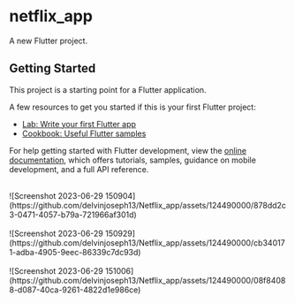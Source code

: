 # netflix_app

A new Flutter project.

## Getting Started

This project is a starting point for a Flutter application.

A few resources to get you started if this is your first Flutter project:

- [Lab: Write your first Flutter app](https://docs.flutter.dev/get-started/codelab)
- [Cookbook: Useful Flutter samples](https://docs.flutter.dev/cookbook)

For help getting started with Flutter development, view the
[online documentation](https://docs.flutter.dev/), which offers tutorials,
samples, guidance on mobile development, and a full API reference.

<br>
![Screenshot 2023-06-29 150904](https://github.com/delvinjoseph13/Netflix_app/assets/124490000/878dd2c3-0471-4057-b79a-721966af301d)<br>
<br>
![Screenshot 2023-06-29 150929](https://github.com/delvinjoseph13/Netflix_app/assets/124490000/cb340171-adba-4905-9eec-86339c7dc93d)<br><br>
![Screenshot 2023-06-29 151006](https://github.com/delvinjoseph13/Netflix_app/assets/124490000/08f84088-d087-40ca-9261-4822d1e986ce)

